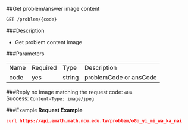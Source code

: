 ##Get problem/answer image content
```
GET /problem/{code}
```
###Description
- Get problem content image 

###Parameters
<table>
<tr>
  <td>Name</td>
  <td>Required</td>
  <td>Type</td>
  <td>Description</td>
</tr>
<tr>
  <td>code</td>
  <td>yes</td>
  <td>string</td>
  <td>problemCode or ansCode</td>
</tr>
</table>

###Reply
no image matching the request code: `404`  
Success: `Content-Type: image/jpeg`  

###Example
**Request Example**
```json
curl https://api.emath.math.ncu.edu.tw/problem/o8o_yi_mi_wa_ka_nai  
```
